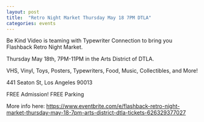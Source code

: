```yaml
---
layout: post
title:  "Retro Night Market Thursday May 18 7PM DTLA"
categories: events
---
```

Be Kind Video is teaming with Typewriter Connection to bring you Flashback Retro Night Market.

Thursday May 18th, 7PM-11PM in the Arts District of DTLA.

VHS, Vinyl, Toys, Posters, Typewriters, Food, Music, Collectibles, and More!

441 Seaton St, Los Angeles 90013

FREE Admission! FREE Parking

More info here: https://www.eventbrite.com/e/flashback-retro-night-market-thursday-may-18-7pm-arts-district-dtla-tickets-626329377027

